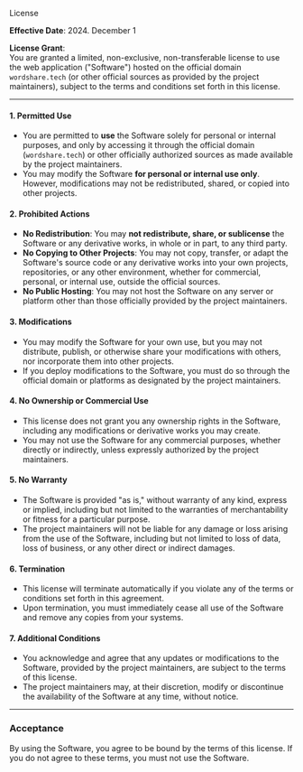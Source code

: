 License

**Effective Date**: 2024. December 1

**License Grant**:  
You are granted a limited, non-exclusive, non-transferable license to use the web application ("Software") hosted on the official domain `wordshare.tech` (or other official sources as provided by the project maintainers), subject to the terms and conditions set forth in this license.

---

#### **1. Permitted Use**

- You are permitted to **use** the Software solely for personal or internal purposes, and only by accessing it through the official domain (`wordshare.tech`) or other officially authorized sources as made available by the project maintainers.
- You may modify the Software **for personal or internal use only**. However, modifications may not be redistributed, shared, or copied into other projects.

#### **2. Prohibited Actions**

- **No Redistribution**: You may **not redistribute, share, or sublicense** the Software or any derivative works, in whole or in part, to any third party.
- **No Copying to Other Projects**: You may not copy, transfer, or adapt the Software's source code or any derivative works into your own projects, repositories, or any other environment, whether for commercial, personal, or internal use, outside the official sources.
- **No Public Hosting**: You may not host the Software on any server or platform other than those officially provided by the project maintainers.

#### **3. Modifications**

- You may modify the Software for your own use, but you may not distribute, publish, or otherwise share your modifications with others, nor incorporate them into other projects.
- If you deploy modifications to the Software, you must do so through the official domain or platforms as designated by the project maintainers.

#### **4. No Ownership or Commercial Use**

- This license does not grant you any ownership rights in the Software, including any modifications or derivative works you may create.  
- You may not use the Software for any commercial purposes, whether directly or indirectly, unless expressly authorized by the project maintainers.

#### **5. No Warranty**

- The Software is provided "as is," without warranty of any kind, express or implied, including but not limited to the warranties of merchantability or fitness for a particular purpose.
- The project maintainers will not be liable for any damage or loss arising from the use of the Software, including but not limited to loss of data, loss of business, or any other direct or indirect damages.

#### **6. Termination**

- This license will terminate automatically if you violate any of the terms or conditions set forth in this agreement.
- Upon termination, you must immediately cease all use of the Software and remove any copies from your systems.

#### **7. Additional Conditions**

- You acknowledge and agree that any updates or modifications to the Software, provided by the project maintainers, are subject to the terms of this license.
- The project maintainers may, at their discretion, modify or discontinue the availability of the Software at any time, without notice.

---

### **Acceptance**

By using the Software, you agree to be bound by the terms of this license. If you do not agree to these terms, you must not use the Software.
